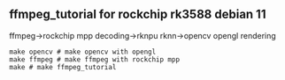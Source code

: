 ## ffmpeg_tutorial for rockchip rk3588 debian 11

ffmpeg->rockchip mpp decoding->rknpu rknn->opencv opengl rendering

```shell
make opencv # make opencv with opengl
make ffmpeg # make ffmpeg with rockchip mpp
make # make ffmpeg_tutorial

```